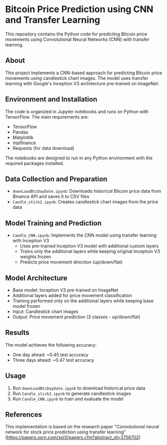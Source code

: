 # Bitcoin Price Prediction using CNN and Transfer Learning

This repository contains the Python code for predicting Bitcoin price movements using Convolutional Neural Networks (CNN) with transfer learning.

## About

This project implements a CNN-based approach for predicting Bitcoin price movements using candlestick chart images. The model uses transfer learning with Google's Inception V3 architecture pre-trained on ImageNet.

## Environment and Installation

The code is organized in Jupyter notebooks and runs on Python with TensorFlow. The main requirements are:

- TensorFlow
- Pandas
- Matplotlib
- mplfinance
- Requests (for data download)

The notebooks are designed to run in any Python environment with the required packages installed.

## Data Collection and Preparation

- `downLoadBtcDayDate.ipynb`: Downloads historical Bitcoin price data from Binance API and saves it to CSV files
- `Candle_stick2.ipynb`: Creates candlestick chart images from the price data

## Model Training and Prediction

- `Candle_CNN.ipynb`: Implements the CNN model using transfer learning with Inception V3
  - Uses pre-trained Inception V3 model with additional custom layers
  - Trains only the additional layers while keeping original Inception V3 weights frozen
  - Predicts price movement direction (up/down/flat)

## Model Architecture

- Base model: Inception V3 pre-trained on ImageNet
- Additional layers added for price movement classification
- Training performed only on the additional layers while keeping base model frozen
- Input: Candlestick chart images
- Output: Price movement prediction (3 classes - up/down/flat)

## Results

The model achieves the following accuracy:

- One day ahead: ~0.45 test accuracy
- Three days ahead: ~0.47 test accuracy

## Usage

1. Run `downLoadBtcDayDate.ipynb` to download historical price data
2. Run `Candle_stick2.ipynb` to generate candlestick images
3. Run `Candle_CNN.ipynb` to train and evaluate the model

## References

This implementation is based on the research paper "Convolutional neural network for stock price prediction using transfer learning" (<https://papers.ssrn.com/sol3/papers.cfm?abstract_id=3756702>)
